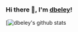 ### Hi there 👋, I'm [dbeley](https://dbeley.ovh)!

<!--
**dbeley/dbeley** is a ✨ _special_ ✨ repository because its `README.md` (this file) appears on your GitHub profile.

Here are some ideas to get you started:

- 🔭 I’m currently working on ...
- 🌱 I’m currently learning ...
- 👯 I’m looking to collaborate on ...
- 🤔 I’m looking for help with ...
- 💬 Ask me about ...
- 📫 How to reach me: ...
- 😄 Pronouns: ...
- ⚡ Fun fact: ...
-->

[![dbeley's github stats](https://github-readme-stats.vercel.app/api?username=dbeley&show_icons=true&title_color=fff&icon_color=79ff97&text_color=9f9f9f&bg_color=151515)
